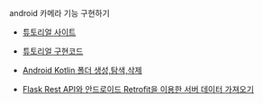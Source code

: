 android 카메라 기능 구현하기


- [튜토리얼 사이트](https://developer.android.com/codelabs/camerax-getting-started?hl=ko#6)
- [튜토리얼 구현코드](https://github.com/SIMYJ/camera/tree/main/CameraXApp)


- [Android Kotlin 폴더 생성,탐색,삭제](https://github.com/SIMYJ/camera/tree/main/blacklog_tutorial/ManagingFolder)


- [Flask Rest API와 안드로이드 Retrofit을 이용한 서버 데이터 가져오기](https://github.com/SIMYJ/camera/tree/main/flask_retrofit_connection)



